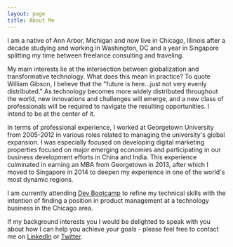 ```yaml
---
layout: page
title: About Me
---
```

<p>
I am a native of Ann Arbor, Michigan and now live in Chicago, Illinois after a decade studying and working in Washington, DC and a year in Singapore splitting my time between freelance consulting and traveling.
</p>
<p>
My main interests lie at the intersection between globalization and transformative technology. What does this mean in practice? To quote William Gibson, I believe that the "future is here...just not very evenly distributed." As technology becomes more widely distributed throughout the world, new innovations and challenges will emerge, and a new class of professionals will be required to navigate the resulting opportunities. I intend to be at the center of it.
</p>
<p>
In terms of professional experience, I worked at Georgetown University from 2005-2012 in various roles related to managing the university's global expansion. I was especially focused on developing digital marketing properties focused on major emerging economies and participating in our business development efforts in China and India. This experience culminated in earning an MBA from Georgetown in 2013, after which I moved to Singapore in 2014 to deepen my experience in one of the world's most dynamic regions.
</p>
<p>
I am currently attending <a href="http://devbootcamp.com">Dev Bootcamp</a> to refine my technical skills with the intention of finding a position in product management at a technology business in the Chicago area.
</p>
<p>
If my background interests you I would be delighted to speak with you about how I can help you achieve your goals - please feel free to contact me on <a href="https://www.linkedin.com/profile/view?id=AAMAAADlcacBSZ2VvmT57kgHuzUUj9XQFsSr8PA">LinkedIn</a> or <a href="https://twitter.com/pthomas551">Twitter</a>.
</p>
